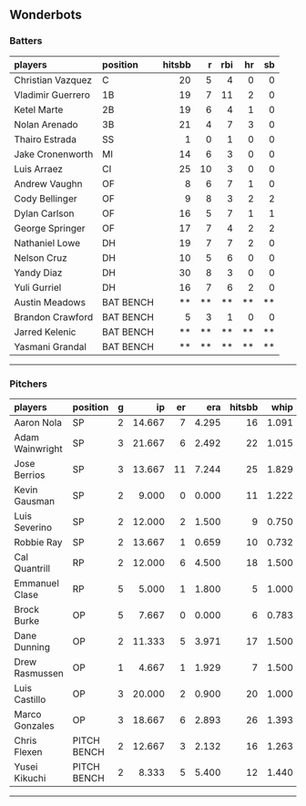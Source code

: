 ## Wonderbots

### Batters

 
|players           |position  | hitsbb|  r| rbi| hr| sb| 
|:-----------------|:---------|------:|--:|---:|--:|--:| 
|Christian Vazquez |C         |     20|  5|   4|  0|  0| 
|Vladimir Guerrero |1B        |     19|  7|  11|  2|  0| 
|Ketel Marte       |2B        |     19|  6|   4|  1|  0| 
|Nolan Arenado     |3B        |     21|  4|   7|  3|  0| 
|Thairo Estrada    |SS        |      1|  0|   1|  0|  0| 
|Jake Cronenworth  |MI        |     14|  6|   3|  0|  0| 
|Luis Arraez       |CI        |     25| 10|   3|  0|  0| 
|Andrew Vaughn     |OF        |      8|  6|   7|  1|  0| 
|Cody Bellinger    |OF        |      9|  8|   3|  2|  2| 
|Dylan Carlson     |OF        |     16|  5|   7|  1|  1| 
|George Springer   |OF        |     17|  7|   4|  2|  2| 
|Nathaniel Lowe    |DH        |     19|  7|   7|  2|  0| 
|Nelson Cruz       |DH        |     10|  5|   6|  0|  0| 
|Yandy Diaz        |DH        |     30|  8|   3|  0|  0| 
|Yuli Gurriel      |DH        |     16|  7|   6|  2|  0| 
|Austin Meadows    |BAT BENCH |     **| **|  **| **| **| 
|Brandon Crawford  |BAT BENCH |      5|  3|   1|  0|  0| 
|Jarred Kelenic    |BAT BENCH |     **| **|  **| **| **| 
|Yasmani Grandal   |BAT BENCH |     **| **|  **| **| **| 


* * *

### Pitchers

 
|players         |position    |  g|     ip| er|   era| hitsbb|  whip| so|  w| sv| 
|:---------------|:-----------|--:|------:|--:|-----:|------:|-----:|--:|--:|--:| 
|Aaron Nola      |SP          |  2| 14.667|  7| 4.295|     16| 1.091| 11|  1|  0| 
|Adam Wainwright |SP          |  3| 21.667|  6| 2.492|     22| 1.015| 17|  1|  0| 
|Jose Berrios    |SP          |  3| 13.667| 11| 7.244|     25| 1.829| 10|  1|  0| 
|Kevin Gausman   |SP          |  2|  9.000|  0| 0.000|     11| 1.222| 13|  1|  0| 
|Luis Severino   |SP          |  2| 12.000|  2| 1.500|      9| 0.750|  7|  1|  0| 
|Robbie Ray      |SP          |  2| 13.667|  1| 0.659|     10| 0.732| 20|  1|  0| 
|Cal Quantrill   |RP          |  2| 12.000|  6| 4.500|     18| 1.500|  7|  0|  0| 
|Emmanuel Clase  |RP          |  5|  5.000|  1| 1.800|      5| 1.000|  6|  1|  2| 
|Brock Burke     |OP          |  5|  7.667|  0| 0.000|      6| 0.783|  7|  0|  0| 
|Dane Dunning    |OP          |  2| 11.333|  5| 3.971|     17| 1.500|  8|  0|  0| 
|Drew Rasmussen  |OP          |  1|  4.667|  1| 1.929|      7| 1.500|  2|  0|  0| 
|Luis Castillo   |OP          |  3| 20.000|  2| 0.900|     20| 1.000| 25|  1|  0| 
|Marco Gonzales  |OP          |  3| 18.667|  6| 2.893|     26| 1.393|  7|  1|  0| 
|Chris Flexen    |PITCH BENCH |  2| 12.667|  3| 2.132|     16| 1.263| 11|  2|  0| 
|Yusei Kikuchi   |PITCH BENCH |  2|  8.333|  5| 5.400|     12| 1.440|  8|  1|  0| 


* * *



